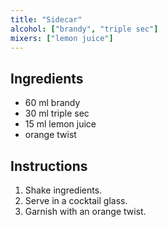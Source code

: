 ```yaml
---
title: "Sidecar"
alcohol: ["brandy", "triple sec"]
mixers: ["lemon juice"]
---
```


## Ingredients

- 60 ml brandy
- 30 ml triple sec
- 15 ml lemon juice
- orange twist

## Instructions

1. Shake ingredients.
2. Serve in a cocktail glass.
3. Garnish with an orange twist.
